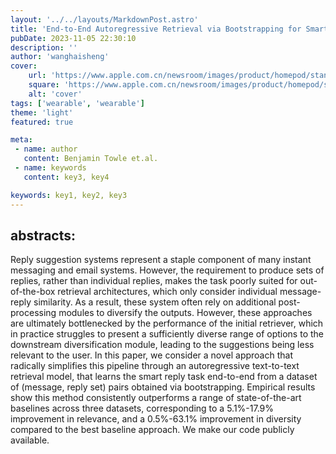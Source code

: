 ```yaml
---
layout: '../../layouts/MarkdownPost.astro'
title: 'End-to-End Autoregressive Retrieval via Bootstrapping for Smart Reply Systems'
pubDate: 2023-11-05 22:30:10
description: ''
author: 'wanghaisheng'
cover:
    url: 'https://www.apple.com.cn/newsroom/images/product/homepod/standard/Apple-HomePod-hero-230118_big.jpg.large_2x.jpg'
    square: 'https://www.apple.com.cn/newsroom/images/product/homepod/standard/Apple-HomePod-hero-230118_big.jpg.large_2x.jpg'
    alt: 'cover'
tags: ['wearable', 'wearable'] 
theme: 'light'
featured: true

meta:
 - name: author
   content: Benjamin Towle et.al.
 - name: keywords
   content: key3, key4

keywords: key1, key2, key3
---
```


## abstracts:
Reply suggestion systems represent a staple component of many instant messaging and email systems. However, the requirement to produce sets of replies, rather than individual replies, makes the task poorly suited for out-of-the-box retrieval architectures, which only consider individual message-reply similarity. As a result, these system often rely on additional post-processing modules to diversify the outputs. However, these approaches are ultimately bottlenecked by the performance of the initial retriever, which in practice struggles to present a sufficiently diverse range of options to the downstream diversification module, leading to the suggestions being less relevant to the user. In this paper, we consider a novel approach that radically simplifies this pipeline through an autoregressive text-to-text retrieval model, that learns the smart reply task end-to-end from a dataset of (message, reply set) pairs obtained via bootstrapping. Empirical results show this method consistently outperforms a range of state-of-the-art baselines across three datasets, corresponding to a 5.1%-17.9% improvement in relevance, and a 0.5%-63.1% improvement in diversity compared to the best baseline approach. We make our code publicly available.
